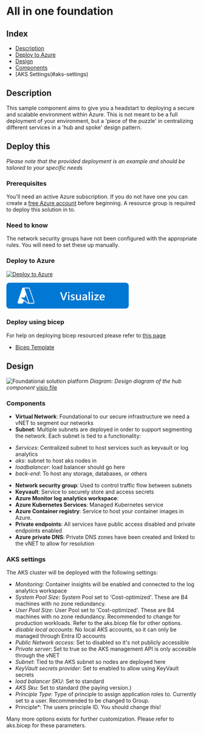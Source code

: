 # All in one foundation
## Index
* [Description](#description)
* [Deploy to Azure](#deploy-to-azure)
* [Design](#design)
* [Components](#components)
* [AKS Settings(#aks-settings)

## Description
This sample component aims to give you a headstart to deploying a secure and scalable environment within Azure.  This is not meant to be a full deployment of your environment, but a 'piece of the puzzle' in centralizing different services in a 'hub and spoke' design pattern. 

## Deploy this 
*Please note that the provided deployment is an example and should be tailored to your specific needs* 

### Prerequisites
You'll need an active Azure subscription. If you do not have one you can create a [free Azure account](https://azure.microsoft.com/free/) before beginning. A resource group is required to deploy this solution in to.

### Need to know
The network security groups have not been configured with the appropriate rules. You will need to set these up manually.

### Deploy to Azure
[![Deploy to Azure](https://aka.ms/deploytoazurebutton)](https://portal.azure.com/#create/Microsoft.Template/uri/https%3A%2F%2Fraw.githubusercontent.com%2Fmarcdekeyser%2Frefarch%2Frefs%2Fheads%2Fmain%2Fcode%2Fcomp_aks%2Fmain.json)

[![Visualize](https://raw.githubusercontent.com/Azure/azure-quickstart-templates/master/1-CONTRIBUTION-GUIDE/images/visualizebutton.svg?sanitize=true)](http://armviz.io/#/?load=https%3A%2F%2Fraw.githubusercontent.com%2Fmarcdekeyser%2Frefarch%2Frefs%2Fheads%2Fmain%2Fcode%2Fcomp_aks%2Fmain.json)

### Deploy using bicep
For help on deploying bicep resourced please refer to [this page](/code/DeployBicep.md)
* [Bicep Template](https://github.com/marcdekeyser/refarch/blob/man/code/comp_aks/)  

## Design
![Foundational solution platform](/components/images/comp_aks.png)
*Diagram: Design diagram of the hub component*
[visio file](/components/diagrams/comp_aks.vsdx)

### Components
* **Virtual Network**: Foundational to our secure infrastructure we need a vNET to segment our networks
* **Subnet**: Multiple subnets are deployed in order to support segmenting the network. Each subnet is tied to a functionality:
- *Services*: Centralized subnet to host services such as keyvault or log analytics
- *aks*: subnet to host aks nodes in
- *loadbalancer*: load balancer should go here
- *back-end*: To host any storage, databases, or others
* **Network security group**: Used to control traffic flow between subnets
* **Keyvault**: Service to securely store and access secrets
* **Azure Monitor log analytics workspace**: 
* **Azure Kubernetes Services**: Managed Kubernetes service
* **Azure Container registry**: Service to host your container images in Azure.
* **Private endpoints**: All services have public access disabled and private endpoints enabled
* **Azure private DNS**: Private DNS zones have been created and linked to the vNET to allow for resolution

### AKS settings
The AKS cluster will be deployed with the following settings:
* *Monitoring*: Container insights will be enabled and connected to the log analytics workspace
* *System Pool Size*: System Pool set to 'Cost-optimized'. These are B4 machines with no zone redundancy.
* *User Pool Size*: User Pool set to 'Cost-optimized'. These are B4 machines with no zone redundancy. Recommended to change for production workloads. Refer to the aks.bicep file for other options.
* *disable local accounts*: No local AKS accounts, so it can only be managed through Entra ID accounts
* *Public Network access*: Set to disabled so it's not publicly accessible
* *Private server*: Set to true so the AKS management API is only accesible through the vNET
* *Subnet*: Tied to the AKS subnet so nodes are deployed here
* *KeyVault secrets provider*: Set to enabled to allow using KeyVault secrets
* *load balancer SKU*: Set to standard
* *AKS Sku*: Set to standard (the paying version.)
* *Principle Type*: Type of principle to assign application roles to. Currently set to a user. Recommended to be changed to Group.
* Principle*: The users principle ID. You should change this!

Many more options exists for further customization. Please refer to aks.bicep for these parameters.

